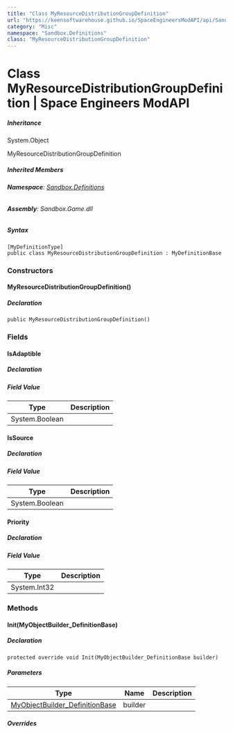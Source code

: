 ```yaml
---
title: "Class MyResourceDistributionGroupDefinition"
url: "https://keensoftwarehouse.github.io/SpaceEngineersModAPI/api/Sandbox.Definitions.MyResourceDistributionGroupDefinition.html"
category: "Misc"
namespace: "Sandbox.Definitions"
class: "MyResourceDistributionGroupDefinition"
---
```


# Class MyResourceDistributionGroupDefinition | Space Engineers ModAPI

##### Inheritance

System.Object

MyResourceDistributionGroupDefinition

##### Inherited Members

###### **Namespace**: [Sandbox.Definitions](https://keensoftwarehouse.github.io/SpaceEngineersModAPI/api/Sandbox.Definitions.html)

###### **Assembly**: Sandbox.Game.dll

##### Syntax

```
[MyDefinitionType]
public class MyResourceDistributionGroupDefinition : MyDefinitionBase
```

### Constructors

#### MyResourceDistributionGroupDefinition()

##### Declaration

```
public MyResourceDistributionGroupDefinition()
```

### Fields

#### IsAdaptible

##### Declaration

##### Field Value

| Type | Description |
| --- | --- |
| System.Boolean |     |

#### IsSource

##### Declaration

##### Field Value

| Type | Description |
| --- | --- |
| System.Boolean |     |

#### Priority

##### Declaration

##### Field Value

| Type | Description |
| --- | --- |
| System.Int32 |     |

### Methods

#### Init(MyObjectBuilder\_DefinitionBase)

##### Declaration

```
protected override void Init(MyObjectBuilder_DefinitionBase builder)
```

##### Parameters

| Type | Name | Description |
| --- | --- | --- |
| [MyObjectBuilder\_DefinitionBase](https://keensoftwarehouse.github.io/SpaceEngineersModAPI/api/VRage.Game.MyObjectBuilder_DefinitionBase.html) | builder |     |

##### Overrides